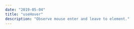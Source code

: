 ```yaml
---
date: "2019-05-04"
title: "useHover"
description: "Observe mouse enter and leave to element."
---
```

